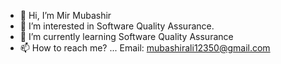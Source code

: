 - 👋 Hi, I’m Mir Mubashir
- 👀 I’m interested in Software Quality Assurance.
- 🌱 I’m currently learning Software Quality Assurance
- 📫 How to reach me? ... Email: mubashirali12350@gmail.com

<!---
madlock12/madlock12 is a ✨ special ✨ repository because its `README.md` (this file) appears on your GitHub profile.
You can click the Preview link to take a look at your changes.
--->
